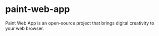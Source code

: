 # paint-web-app
Paint Web App is an open-source project that brings digital creativity to your web browser. 
